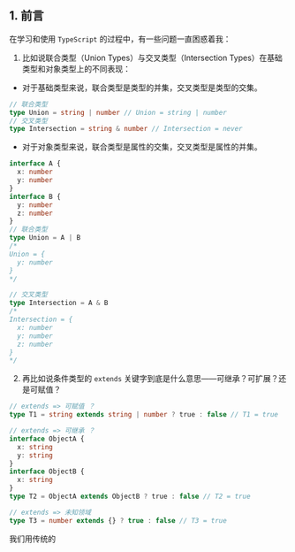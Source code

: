 ## 1. 前言

在学习和使用 `TypeScript` 的过程中，有一些问题一直困惑着我：

1. 比如说联合类型（Union Types）与交叉类型（Intersection Types）在基础类型和对象类型上的不同表现：

- 对于基础类型来说，联合类型是类型的并集，交叉类型是类型的交集。

```ts
// 联合类型
type Union = string | number // Union = string | number
// 交叉类型
type Intersection = string & number // Intersection = never
```

- 对于对象类型来说，联合类型是属性的交集，交叉类型是属性的并集。

```ts
interface A {
  x: number
  y: number
}
interface B {
  y: number
  z: number
}
// 联合类型
type Union = A | B
/* 
Union = {
  y: number
}
*/

// 交叉类型
type Intersection = A & B
/* 
Intersection = {
  x: number
  y: number
  z: number
}
*/
```

2. 再比如说条件类型的 `extends` 关键字到底是什么意思——可继承？可扩展？还是可赋值？

```ts
// extends => 可赋值 ？
type T1 = string extends string | number ? true : false // T1 = true

// extends => 可继承 ？
interface ObjectA {
  x: string
  y: string
}
interface ObjectB {
  x: string
}
type T2 = ObjectA extends ObjectB ? true : false // T2 = true

// extends => 未知领域
type T3 = number extends {} ? true : false // T3 = true
```

我们用传统的
